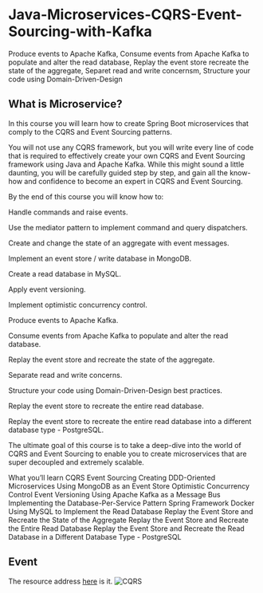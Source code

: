 # Java-Microservices-CQRS-Event-Sourcing-with-Kafka
Produce events to Apache Kafka, Consume events from Apache Kafka to populate and alter the read database, Replay the event store recreate the state of the aggregate, Separet read and write concernsm, Structure your code using Domain-Driven-Design 


## What is Microservice?

In this course you will learn how to create Spring Boot microservices that comply to the CQRS and Event Sourcing patterns.

You will not use any CQRS framework, but you will write every line of code that is required to effectively create your own CQRS and Event Sourcing framework using Java and Apache Kafka. While this might sound a little daunting, you will be carefully guided step by step, and gain all the know-how and confidence to become an expert in CQRS and Event Sourcing.

By the end of this course you will know how to:

Handle commands and raise events.

Use the mediator pattern to implement command and query dispatchers.

Create and change the state of an aggregate with event messages.

Implement an event store / write database in MongoDB.

Create a read database in MySQL.

Apply event versioning.

Implement optimistic concurrency control.

Produce events to Apache Kafka.

Consume events from Apache Kafka to populate and alter the read database.

Replay the event store and recreate the state of the aggregate.

Separate read and write concerns.

Structure your code using Domain-Driven-Design best practices.

Replay the event store to recreate the entire read database.

Replay the event store to recreate the entire read database into a different database type - PostgreSQL.

The ultimate goal of this course is to take a deep-dive into the world of CQRS and Event Sourcing to enable you to create microservices that are super decoupled and extremely scalable.

What you’ll learn
CQRS
Event Sourcing
Creating DDD-Oriented Microservices
Using MongoDB as an Event Store
Optimistic Concurrency Control
Event Versioning
Using Apache Kafka as a Message Bus
Implementing the Database-Per-Service Pattern
Spring Framework
Docker
Using MySQL to Implement the Read Database
Replay the Event Store and Recreate the State of the Aggregate
Replay the Event Store and Recreate the Entire Read Database
Replay the Event Store and Recreate the Read Database in a Different Database Type - PostgreSQL
## Event 


The resource address [here](https://www.udemy.com/course/java-microservices-cqrs-event-sourcing-with-kafka/learn/lecture/29493542#overview) is it.
![CQRS](https://user-images.githubusercontent.com/11626327/186347108-4266db5b-33eb-4632-bafd-7d419c05a8c5.JPG)
